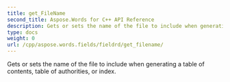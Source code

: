 ```yaml
---
title: get_FileName
second_title: Aspose.Words for C++ API Reference
description: Gets or sets the name of the file to include when generating a table of contents, table of authorities, or index. 
type: docs
weight: 0
url: /cpp/aspose.words.fields/fieldrd/get_filename/
---
```


Gets or sets the name of the file to include when generating a table of contents, table of authorities, or index. 

